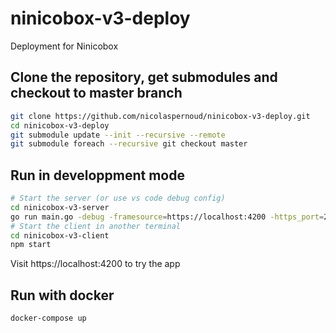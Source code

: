 # ninicobox-v3-deploy

Deployment for Ninicobox

## Clone the repository, get submodules and checkout to master branch

```bash
git clone https://github.com/nicolaspernoud/ninicobox-v3-deploy.git
cd ninicobox-v3-deploy
git submodule update --init --recursive --remote
git submodule foreach --recursive git checkout master
```

## Run in developpment mode

```bash
# Start the server (or use vs code debug config)
cd ninicobox-v3-server
go run main.go -debug -framesource=https://localhost:4200 -https_port=2443
# Start the client in another terminal
cd ninicobox-v3-client
npm start
```

Visit https://localhost:4200 to try the app

## Run with docker

```bash
docker-compose up
```